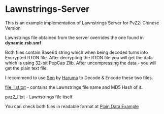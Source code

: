 # Lawnstrings-Server

This is an example implementation of Lawnstrings Server for PvZ2: Chinese Version

Lawnstrings file obtained from the server overrides the one found in **dynamic.rsb.smf**

Both files contain Base64 string which when being decoded turns into Encrypted RTON file. After decrypting the RTON file you will get the data which is using 32-bit PopCap Zlib. After uncompressing the data - you will get the plain text file.

I recommend to use [Sen](https://github.com/Haruma-VN/Sen) by [Haruma](https://github.com/Haruma-VN) to Decode & Encode these two files.

[file_list.txt](https://viiguess.github.io/Lawnstrings-Server/file_list.txt) - contains the Lawnstrings file name and MD5 Hash of it.

[pvz2_l.txt](https://viiguess.github.io/Lawnstrings-Server/pvz2_l.txt) - Lawnstrings file itself

You can check both files in readable format at [Plain Data Example](https://github.com/viiguess/Lawnstrings-Server/tree/main/Plain%20Data%20Example)
